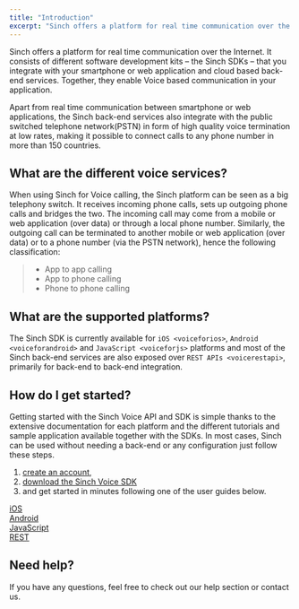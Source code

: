 ```yaml
---
title: "Introduction"
excerpt: "Sinch offers a platform for real time communication over the Internet. It consists of different software development kits – the Sinch SDKs. Find out more now."
---
```

Sinch offers a platform for real time communication over the Internet. It consists of different software development kits – the Sinch SDKs – that you integrate with your smartphone or web application and cloud based back-end services. Together, they enable Voice based communication in your application.

Apart from real time communication between smartphone or web applications, the Sinch back-end services also integrate with the public switched telephone network(PSTN) in form of high quality voice termination at low rates, making it possible to connect calls to any phone number in more than 150 countries.

## What are the different voice services?

When using Sinch for Voice calling, the Sinch platform can be seen as a big telephony switch. It receives incoming phone calls, sets up outgoing phone calls and bridges the two. The incoming call may come from a mobile or web application (over data) or through a local phone number. Similarly, the outgoing call can be terminated to another mobile or web application (over data) or to a phone number (via the PSTN network), hence the following classification:

>   - App to app calling
>   - App to phone calling
>   - Phone to phone calling

## What are the supported platforms?

The Sinch SDK is currently available for `iOS <voiceforios>`, `Android <voiceforandroid>` and `JavaScript <voiceforjs>` platforms and most of the Sinch back-end services are also exposed over `REST APIs <voicerestapi>`, primarily for back-end to back-end integration.

## How do I get started?

Getting started with the Sinch Voice API and SDK is simple thanks to the extensive documentation for each platform and the different tutorials and sample application available together with the SDKs. In most cases, Sinch can be used without needing a back-end or any configuration just follow these steps.

1.  [create an account](https://portal.sinch.com/#/signup),
2.  [download the Sinch Voice SDK](page:downloads) 
3.  and get started in minutes following one of the user guides below.

<div class="ug-links">
  <div class="row">
    <a href="./voice-for-ios" class="col-md-3 ug-link">
      <div class="ug-title">
        <i class="fab fa-apple"></i><span class="title">iOS</span>
      </div>
    </a>
    <a href="./voice-for-android" class="col-md-3 ug-link">
      <div class="ug-title">
        <i class="fab fa-android"></i><span class="title">Android</span>
      </div>
    </a>
    <a href="./voice-for-js" class="col-md-3 ug-link">
      <div class="ug-title">
        <i class="fab fa-js"></i><span class="title">JavaScript</span>
      </div>
    </a>
    <a href="./voice-rest-api" class="col-md-3 ug-link">
      <div class="ug-title">
        <i class="fa fa-code"></i><span class="title">REST</span>
      </div>
    </a>
  </div>
</div>

## Need help?

If you have any questions, feel free to check out our help section or contact us.